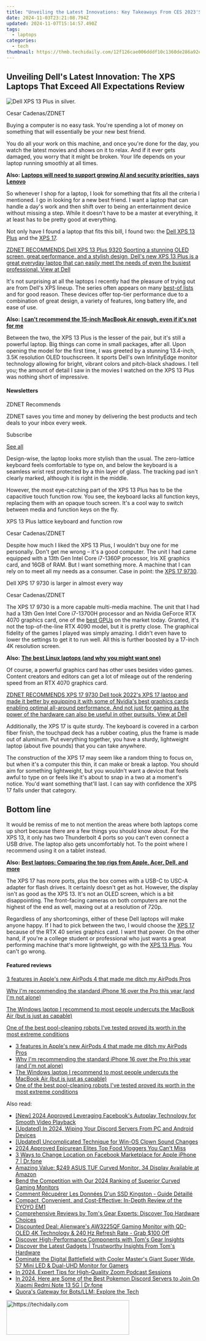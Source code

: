 ```yaml
---
title: "Unveiling the Latest Innovations: Key Takeaways From CES 2023'S First Day | ZDNET News"
date: 2024-11-03T23:21:08.794Z
updated: 2024-11-07T15:14:57.490Z
tags:
  - laptops
categories:
  - tech
thumbnail: https://thmb.techidaily.com/12f126cae006dddf10c1360de286a92e906c5d739c81b28f20530205245977db.jpg
---
```


## Unveiling Dell's Latest Innovation: The XPS Laptops That Exceed All Expectations  Review

![Dell XPS 13 Plus in silver.](https://www.zdnet.com/a/img/resize/9db09eaf7f5ef2297394b3d019af930afcaf618a/2023/07/25/13f61ae7-0431-4b12-9d70-2b12fdc655aa/xps-13-plus-image-2.jpg?auto=webp&width=1280)

Cesar Cadenas/ZDNET

Buying a computer is no easy task. You're spending a lot of money on something that will essentially be your new best friend. 

You do all your work on this machine, and once you're done for the day, you watch the latest movies and shows on it to relax. And if it ever gets damaged, you worry that it might be broken. Your life depends on your laptop running smoothly at all times.

**Also:** [**Laptops will need to support growing AI and security priorities, says Lenovo**](https://www.zdnet.com/article/laptops-will-need-to-support-growing-ai-and-security-priorities-says-lenovo/)

So whenever I shop for a laptop, I look for something that fits all the criteria I mentioned. I go in looking for a new best friend. I want a laptop that can handle a day's work and then shift over to being an entertainment device without missing a step. While it doesn't have to be a master at everything, it at least has to be pretty good at everything.

Not only have I found a laptop that fits this bill, I found two: the [Dell XPS 13 Plus](https://shop-links.co/link/?exclusive=1&publisher_slug=itechdaily19598&url=https%3A%2F%2Fwww.anrdoezrs.net%2Flinks%2F9041660%2Ftype%2Fdlg%2Fsid%2Fzd-%255F%255FCOM%255FCLICK%255FID%255F%255F-dtp%2Fhttps%3A%2F%2Fwww.dell.com%2Fen-us%2Fshop%2Flaptops%2Fxps-13-plus%2Fspd%2Fxps-13-9320-laptop%3F) and the [XPS 17](https://shop-links.co/link/?exclusive=1&publisher_slug=itechdaily19598&url=https%3A%2F%2Fwww.anrdoezrs.net%2Flinks%2F9041660%2Ftype%2Fdlg%2Fsid%2Fzd-%255F%255FCOM%255FCLICK%255FID%255F%255F-dtp%2Fhttps%3A%2F%2Fwww.dell.com%2Fen-us%2Fshop%2Flaptops%2F13th-gen-intel%2Fspd%2Fxps-17-9730-laptop).

[ZDNET RECOMMENDS Dell XPS 13 Plus 9320 Sporting a stunning OLED screen, great performance, and a stylish design, Dell's new XPS 13 Plus is a great everyday laptop that can easily meet the needs of even the busiest professional. View at Dell](https://shop-links.co/link/?exclusive=1&publisher_slug=itechdaily19598&url=https%3A%2F%2Fwww.anrdoezrs.net%2Flinks%2F9041660%2Ftype%2Fdlg%2Fsid%2Fzd-%255F%255FCOM%255FCLICK%255FID%255F%255F-dtp%2Fhttps%3A%2F%2Fwww.dell.com%2Fen-us%2Fshop%2Flaptops%2Fxps-13-plus%2Fspd%2Fxps-13-9320-laptop%3F)

It's not surprising at all the laptops I recently had the pleasure of trying out are from Dell's XPS lineup. The series often appears on many [best-of lists](https://www.zdnet.com/article/best-laptop/) and for good reason. These devices offer top-tier performance due to a combination of great design, a variety of features, long battery life, and ease of use.

**Also:** [**I can't recommend the 15-inch MacBook Air enough, even if it's not for me**](https://www.zdnet.com/article/i-cant-recommend-the-15-inch-macbook-air-enough-even-if-its-not-for-me/)

Between the two, the XPS 13 Plus is the lesser of the pair, but it's still a powerful laptop. Big things can come in small packages, after all. Upon opening the model for the first time, I was greeted by a stunning 13.4-inch, 3.5K resolution OLED touchscreen. It sports Dell's own InfinityEdge monitor technology allowing for bright, vibrant colors and pitch-black shadows. I tell you; the amount of detail I saw in the movies I watched on the XPS 13 Plus was nothing short of impressive.

#### Newsletters

ZDNET Recommends

ZDNET saves you time and money by delivering the best products and tech deals to your inbox every week.

 Subscribe

[See all](https://www.zdnet.com/newsletters/)

Design-wise, the laptop looks more stylish than the usual. The zero-lattice keyboard feels comfortable to type on, and below the keyboard is a seamless wrist rest protected by a thin layer of glass. The tracking pad isn't clearly marked, although it is right in the middle. 

However, the most eye-catching part of the XPS 13 Plus has to be the capacitive touch function row. You see, the keyboard lacks all function keys, replacing them with an opaque touch screen. It's a cool way to switch between media and function keys on the fly.

XPS 13 Plus lattice keyboard and function row

Cesar Cadenas/ZDNET

Despite how much I liked the XPS 13 Plus, I wouldn't buy one for me personally. Don't get me wrong – it's a good computer. The unit I had came equipped with a 13th Gen Intel Core i7-1360P processor, Iris XE graphics card, and 16GB of RAM. But I want something more. A machine that I can rely on to meet all my needs as a consumer. Case in point: the [XPS 17 9730](https://shop-links.co/link/?exclusive=1&publisher_slug=itechdaily19598&url=https%3A%2F%2Fwww.anrdoezrs.net%2Flinks%2F9041660%2Ftype%2Fdlg%2Fsid%2Fzd-%255F%255FCOM%255FCLICK%255FID%255F%255F-dtp%2Fhttps%3A%2F%2Fwww.dell.com%2Fen-us%2Fshop%2Fdell-laptops%2Fxps-17-laptop%2Fspd%2Fxps-17-9730-laptop).

Dell XPS 17 9730 is larger in almost every way

Cesar Cadenas/ZDNET

The XPS 17 9730 is a more capable multi-media machine. The unit that I had had a 13th Gen Intel Core i7-13700H processor and an Nvidia GeForce RTX 4070 graphics card, one of the [best GPUs](https://www.zdnet.com/home-and-office/home-entertainment/best-gaming-gpu/) on the market today. Granted, it's not the top-of-the-line RTX 4090 model, but it is pretty close. The graphical fidelity of the games I played was simply amazing. I didn't even have to lower the settings to get it to run well. All this is further boosted by a 17-inch 4K resolution screen.

**Also:** [**The best Linux laptops (and why you might want one)**](https://www.zdnet.com/article/best-linux-laptop/)

Of course, a powerful graphics card has other uses besides video games. Content creators and editors can get a lot of mileage out of the rendering speed from an RTX 4070 graphics card.

[ZDNET RECOMMENDS XPS 17 9730 Dell took 2022's XPS 17 laptop and made it better by equipping it with some of Nvidia's best graphics cards enabling optimal all-around performance. And not just for gaming as the power of the hardware can also be useful in other pursuits. View at Dell](https://shop-links.co/link/?exclusive=1&publisher_slug=itechdaily19598&url=https%3A%2F%2Fwww.anrdoezrs.net%2Flinks%2F9041660%2Ftype%2Fdlg%2Fsid%2Fzd-%255F%255FCOM%255FCLICK%255FID%255F%255F-dtp%2Fhttps%3A%2F%2Fwww.dell.com%2Fen-us%2Fshop%2Flaptops%2F13th-gen-intel%2Fspd%2Fxps-17-9730-laptop)

Additionally, the XPS 17 is quite sturdy. The keyboard is covered in a carbon fiber finish, the touchpad deck has a rubber coating, plus the frame is made out of aluminum. Put everything together, you have a sturdy, lightweight laptop (about five pounds) that you can take anywhere. 

The construction of the XPS 17 may seem like a random thing to focus on, but when it's a computer this thin, it can make or break a laptop. You should aim for something lightweight, but you wouldn't want a device that feels awful to type on or feels like it's about to snap in a two at a moment's notice. You'd want something that'll last. I can say with confidence the XPS 17 falls under that category.

## Bottom line

It would be remiss of me to not mention the areas where both laptops come up short because there are a few things you should know about. For the XPS 13, it only has two Thunderbolt 4 ports so you can't even connect a USB drive. The laptop also gets uncomfortably hot. To the point where I recommend using it on a tablet instead. 

**Also:** [**Best laptops: Comparing the top rigs from Apple, Acer, Dell, and more**](https://www.zdnet.com/article/best-laptop/)

The XPS 17 has more ports, plus the box comes with a USB-C to USC-A adapter for flash drives. It certainly doesn't get as hot. However, the display isn't as good as the XPS 13\. It's not an OLED screen, which is a bit disappointing. The front-facing cameras on both computers are not the highest of the end as well, maxing out at a resolution of 720p. 

Regardless of any shortcomings, either of these Dell laptops will make anyone happy. If I had to pick between the two, I would choose the [XPS 17](https://shop-links.co/link/?exclusive=1&publisher_slug=itechdaily19598&url=https%3A%2F%2Fwww.anrdoezrs.net%2Flinks%2F9041660%2Ftype%2Fdlg%2Fsid%2Fzd-%255F%255FCOM%255FCLICK%255FID%255F%255F-dtp%2Fhttps%3A%2F%2Fwww.dell.com%2Fen-us%2Fshop%2Fdell-laptops%2Fxps-17-laptop%2Fspd%2Fxps-17-9730-laptop) because of the RTX 40 series graphics card. I want that power. On the other hand, if you're a college student or professional who just wants a great performing machine that's more lightweight, go with the [XPS 13 Plus](https://shop-links.co/link/?exclusive=1&publisher_slug=itechdaily19598&url=https%3A%2F%2Fwww.anrdoezrs.net%2Flinks%2F9041660%2Ftype%2Fdlg%2Fsid%2Fzd-%255F%255FCOM%255FCLICK%255FID%255F%255F-dtp%2Fhttps%3A%2F%2Fwww.dell.com%2Fen-us%2Fshop%2Flaptops%2Fxps-13-plus%2Fspd%2Fxps-13-9320-laptop%3F). You can't go wrong.

#### Featured reviews

[3 features in Apple's new AirPods 4 that made me ditch my AirPods Pros](https://www.zdnet.com/article/3-features-in-apples-new-airpods-4-that-made-me-ditch-my-airpods-pros/ "3 features in Apple's new AirPods 4 that made me ditch my AirPods Pros")

[Why I'm recommending the standard iPhone 16 over the Pro this year (and I'm not alone)](https://www.zdnet.com/article/why-im-recommending-the-standard-iphone-16-over-the-pro-this-year-and-im-not-alone/ "Why I'm recommending the standard iPhone 16 over the Pro this year (and I'm not alone)")

[The Windows laptop I recommend to most people undercuts the MacBook Air (but is just as capable)](https://www.zdnet.com/article/the-windows-laptop-i-recommend-to-most-people-undercuts-the-macbook-air-but-is-just-as-capable/ "The Windows laptop I recommend to most people undercuts the MacBook Air (but is just as capable)")

[One of the best pool-cleaning robots I've tested proved its worth in the most extreme conditions](https://www.zdnet.com/article/one-of-the-best-pool-cleaning-robots-ive-tested-is-450-off-for-prime-day/ "One of the best pool-cleaning robots I've tested proved its worth in the most extreme conditions")

* [3 features in Apple's new AirPods 4 that made me ditch my AirPods Pros](https://www.zdnet.com/article/3-features-in-apples-new-airpods-4-that-made-me-ditch-my-airpods-pros/ "3 features in Apple's new AirPods 4 that made me ditch my AirPods Pros")
* [Why I'm recommending the standard iPhone 16 over the Pro this year (and I'm not alone)](https://www.zdnet.com/article/why-im-recommending-the-standard-iphone-16-over-the-pro-this-year-and-im-not-alone/ "Why I'm recommending the standard iPhone 16 over the Pro this year (and I'm not alone)")
* [The Windows laptop I recommend to most people undercuts the MacBook Air (but is just as capable)](https://www.zdnet.com/article/the-windows-laptop-i-recommend-to-most-people-undercuts-the-macbook-air-but-is-just-as-capable/ "The Windows laptop I recommend to most people undercuts the MacBook Air (but is just as capable)")
* [One of the best pool-cleaning robots I've tested proved its worth in the most extreme conditions](https://www.zdnet.com/article/one-of-the-best-pool-cleaning-robots-ive-tested-is-450-off-for-prime-day/ "One of the best pool-cleaning robots I've tested proved its worth in the most extreme conditions")

<ins class="adsbygoogle"
     style="display:block"
     data-ad-format="autorelaxed"
     data-ad-client="ca-pub-7571918770474297"
     data-ad-slot="1223367746"></ins>

<ins class="adsbygoogle"
     style="display:block"
     data-ad-client="ca-pub-7571918770474297"
     data-ad-slot="8358498916"
     data-ad-format="auto"
     data-full-width-responsive="true"></ins>

<span class="atpl-alsoreadstyle">Also read:</span>
<div><ul>
<li><a href="https://facebook-clips.techidaily.com/new-2024-approved-leveraging-facebooks-autoplay-technology-for-smooth-video-playback/"><u>[New] 2024 Approved Leveraging Facebook's Autoplay Technology for Smooth Video Playback</u></a></li>
<li><a href="https://discord-videos.techidaily.com/updated-in-2024-wiping-your-discord-servers-from-pc-and-android-devices/"><u>[Updated] In 2024, Wiping Your Discord Servers From PC and Android Devices</u></a></li>
<li><a href="https://some-skills.techidaily.com/updated-uncomplicated-technique-for-win-os-clown-sound-changes/"><u>[Updated] Uncomplicated Technique for Win-OS Clown Sound Changes</u></a></li>
<li><a href="https://youtube-lab.techidaily.com/approved-epicurean-elites-top-food-vloggers-you-cant-miss/"><u>2024 Approved Epicurean Elites Top Food Vloggers You Can't Miss</u></a></li>
<li><a href="https://location-fake.techidaily.com/3-ways-to-change-location-on-facebook-marketplace-for-apple-iphone-7-drfone-by-drfone-virtual-ios/"><u>3 Ways to Change Location on Facebook Marketplace for Apple iPhone 7 | Dr.fone</u></a></li>
<li><a href="https://hardware-reviews.techidaily.com/amazing-value-249-asus-tuf-curved-monitor-34-display-available-at-amazon/"><u>Amazing Value: $249 ASUS TUF Curved Monitor, 34 Display Available at Amazon</u></a></li>
<li><a href="https://hardware-reviews.techidaily.com/bend-the-competition-with-our-2024-ranking-of-superior-curved-gaming-monitors/"><u>Bend the Competition with Our 2024 Ranking of Superior Curved Gaming Monitors</u></a></li>
<li><a href="https://discover-cloud.techidaily.com/comment-recuperer-les-donnees-dun-ssd-kingston-guide-detaille/"><u>Comment Récupérer Les Données D'un SSD Kingston - Guide Détaillé</u></a></li>
<li><a href="https://hardware-reviews.techidaily.com/compact-convenient-and-cost-effective-in-depth-review-of-the-eyoyo-em1/"><u>Compact, Convenient, and Cost-Effective: In-Depth Review of the EYOYO EM1</u></a></li>
<li><a href="https://hardware-reviews.techidaily.com/comprehensive-reviews-by-toms-gear-experts-discover-top-hardware-choices/"><u>Comprehensive Reviews by Tom's Gear Experts: Discover Top Hardware Choices</u></a></li>
<li><a href="https://hardware-reviews.techidaily.com/discounted-deal-alienwares-aw3225qf-gaming-monitor-with-qd-oled-4k-technology-and-240-hz-refresh-rate-grab-100-off/"><u>Discounted Deal: Alienware's AW3225QF Gaming Monitor with QD-OLED 4K Technology & 240 Hz Refresh Rate - Grab $100 Off</u></a></li>
<li><a href="https://hardware-reviews.techidaily.com/discover-high-performance-components-with-toms-gear-insights/"><u>Discover High-Performance Components with Tom's Gear Insights</u></a></li>
<li><a href="https://hardware-reviews.techidaily.com/discover-the-latest-gadgets-trustworthy-insights-from-toms-hardware/"><u>Discover the Latest Gadgets | Trustworthy Insights From Tom's Hardware</u></a></li>
<li><a href="https://hardware-reviews.techidaily.com/dominate-the-digital-battlefield-with-cooler-masters-giant-super-wide-57-mini-led-and-dual-uhd-monitor-for-gamers/"><u>Dominate the Digital Battlefield with Cooler Master's Giant Super Wide, 57 Mini LED & Dual-UHD Monitor for Gamers</u></a></li>
<li><a href="https://screen-activity-recording.techidaily.com/in-2024-expert-tips-for-high-quality-zoom-podcast-sessions/"><u>In 2024, Expert Tips for High-Quality Zoom Podcast Sessions</u></a></li>
<li><a href="https://android-pokemon-go.techidaily.com/in-2024-here-are-some-of-the-best-pokemon-discord-servers-to-join-on-xiaomi-redmi-note-13-5g-drfone-by-drfone-virtual-android/"><u>In 2024, Here are Some of the Best Pokemon Discord Servers to Join On Xiaomi Redmi Note 13 5G | Dr.fone</u></a></li>
<li><a href="https://tech-hub.techidaily.com/quoras-gateway-for-botsllm-explore-the-tech/"><u>Quora's Gateway for Bots/LLM: Explore the Tech</u></a></li>
</ul></div>

<!-- affiliate ads begin -->
<a href="https://wigfever.sjv.io/c/5597632/2014848/22899" target="_top" id="2014848">
  <img src="//a.impactradius-go.com/display-ad/22899-2014848" border="0" alt="https://techidaily.com" width="320" height="90"/>
</a>
<img height="0" width="0" src="https://wigfever.sjv.io/i/5597632/2014848/22899" style="position:absolute;visibility:hidden;" border="0" />
<!-- affiliate ads end -->


